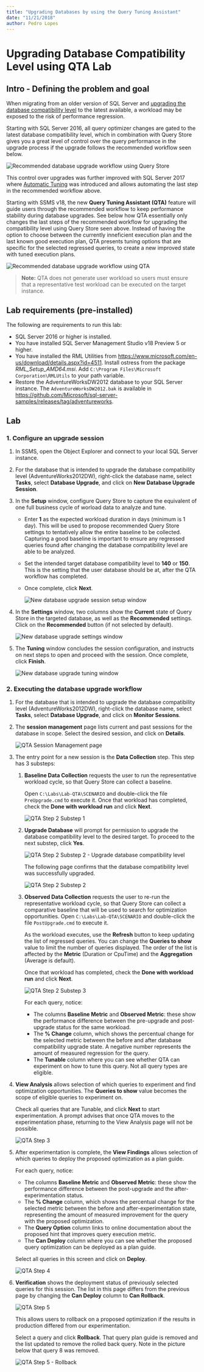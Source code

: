 ```yaml
---
title: "Upgrading Databases by using the Query Tuning Assistant"
date: "11/21/2018"
author: Pedro Lopes
---
```

# Upgrading Database Compatibility Level using QTA Lab 

## Intro - Defining the problem and goal
When migrating from an older version of SQL Server and [upgrading the database compatibility level](https://docs.microsoft.com/sql/relational-databases/databases/view-or-change-the-compatibility-level-of-a-database) to the latest available, a workload may be exposed to the risk of performance regression. 

Starting with SQL Server 2016, all query optimizer changes are gated to the latest database compatibility level, which in combination with Query Store gives you a great level of control over the query performance in the upgrade process if the upgrade follows the recommended workflow seen below. 

![Recommended database upgrade workflow using Query Store](./media/query-store-usage-5.png "Recommended database upgrade workflow using Query Store") 

This control over upgrades was further improved with SQL Server 2017 where [Automatic Tuning](https://docs.microsoft.com/sql/relational-databases/automatic-tuning/automatic-tuning.md) was introduced and allows automating the last step in the recommended workflow above.

Starting with SSMS v18, the new **Query Tuning Assistant (QTA)** feature will guide users through the recommended workflow to keep performance stability during database upgrades. See below how QTA essentially only changes the last steps of the recommended workflow for upgrading the compatibility level using Query Store seen above. Instead of having the option to choose between the currently inneficient execution plan and the last known good execution plan, QTA presents tuning options that are specific for the selected regressed queries, to create a new improved state with tuned execution plans.

![Recommended database upgrade workflow using QTA](./media/qta-usage.png "Recommended database upgrade workflow using QTA")

> **Note:** 
> QTA does not generate user workload so users must ensure that a representative test workload can be executed on the target instance. 

## Lab requirements (pre-installed)
The following are requirements to run this lab:

- SQL Server 2016 or higher is installed.
- You have installed SQL Server Management Studio v18 Preview 5 or higher.
- You have installed the RML Utilities from https://www.microsoft.com/en-us/download/details.aspx?id=4511. Install ostress from the package *RML_Setup_AMD64.msi*. Add `C:\Program Files\Microsoft Corporation\RMLUtils` to your path variable.
- Restore the AdventureWorksDW2012 database to your SQL Server instance. The `AdventureWorksDW2012.bak` is available in https://github.com/Microsoft/sql-server-samples/releases/tag/adventureworks.

## Lab

### 1. Configure an upgrade session

1.  In SSMS, open the Object Explorer and connect to your local SQL Server instance.

2.  For the database that is intended to upgrade the database compatibility level (AdventureWorks2012DW), right-click the database name, select **Tasks**, select **Database Upgrade**, and click on **New Database Upgrade Session**.

3.  In the **Setup** window, configure Query Store to capture the equivalent of one full business cycle of worload data to analyze and tune. 
    -  Enter **1** as the expected workload duration in days (minimum is 1 day). This will be used to propose recommended Query Store settings to tentatively allow the entire baseline to be collected. Capturing a good baseline is important to ensure any regressed queries found after changing the database compatibility level are able to be analyzed. 
    -  Set the intended target database compatibility level to **140** or **150**. This is the setting that the user database should be at, after the QTA workflow has completed. 
    -  Once complete, click **Next**.
    
       ![New database upgrade session setup window](./media/qta-new-session-setup.png "New database upgrade setup window")  
  
4.  In the **Settings** window, two columns show the **Current** state of Query Store in the targeted database, as well as the **Recommended** settings. Click on the **Recommended** button (if not selected by default). 

       ![New database upgrade settings window](./media/qta-new-session-settings.png "New database upgrade settings window")

5.  The **Tuning** window concludes the session configuration, and instructs on next steps to open and proceed with the session. Once complete, click **Finish**.

    ![New database upgrade tuning window](./media/qta-new-session-tuning.png "New database upgrade tuning window")

### 2. Executing the database upgrade workflow
1.  For the database that is intended to upgrade the database compatibility level (AdventureWorks2012DW), right-click the database name, select **Tasks**, select **Database Upgrade**, and click on **Monitor Sessions**.

2.  The **session management** page lists current and past sessions for the database in scope. Select the desired session, and click on **Details**.
    
    ![QTA Session Management page](./media/qta-session-management.png "QTA Session Management page")

3.  The entry point for a new session is the **Data Collection** step. This step has 3 substeps:

    1.  **Baseline Data Collection** requests the user to run the representative workload cycle, so that Query Store can collect a baseline.    
        
        Open `C:\Labs\Lab-QTA\SCENARIO` and double-click the file `PreUpgrade.cmd` to execute it. Once that workload has completed, check the **Done with workload run** and click **Next**.   

        ![QTA Step 2 Substep 1](./media/qta-step2-substep1.png "QTA Step 2 Substep 1")

    2.  **Upgrade Database** will prompt for permission to upgrade the database compatibility level to the desired target. To proceed to the next substep, click **Yes**.

        ![QTA Step 2 Substep 2 - Upgrade database compatibility level](./media/qta-step2-substep2-prompt.png "QTA Step 2 Substep 2 - Upgrade database compatibility level")

        The following page confirms that the database compatibility level was successfully upgraded.

        ![QTA Step 2 Substep 2](./media/qta-step2-substep2.png "QTA Step 2 Substep 2")

    3.  **Observed Data Collection** requests the user to re-run the representative workload cycle, so that Query Store can collect a comparative baseline that will be used to search for optimization opportunities. Open `C:\Labs\Lab-QTA\SCENARIO` and double-click the file `PostUpgrade.cmd` to execute it.    

        As the workload executes, use the **Refresh** button to keep updating the list of regressed queries. You can change the **Queries to show** value to limit the number of queries displayed. The order of the list is affected by the **Metric** (Duration or CpuTime) and the **Aggregation** (Average is default).    

        Once that workload has completed, check the **Done with workload run** and click **Next**.

        ![QTA Step 2 Substep 3](./media/qta-step2-substep3.png "QTA Step 2 Substep 3")

        For each query, notice:
        - The columns **Baseline Metric** and **Observed Metric**: these show the performance difference between the pre-upgrade and post-upgrade status for the same workload.     
        - The **% Change** column, which shows the percentual change for the selected metric between the before and after database compatibility upgrade state. A negative number represents the amount of measured regression for the query.     
        - The **Tunable** column where you can see whether QTA can experiment on how to tune this query. Not all query types are eligible.

4.  **View Analysis** allows selection of which queries to experiment and find optimization opportunities. The **Queries to show** value becomes the scope of eligible queries to experiment on.     

    Check all queries that are Tunable, and click **Next** to start experimentation. A prompt advises that once QTA moves to the experimentation phase, returning to the View Analysis page will not be possible.

    ![QTA Step 3](./media/qta-step3.png "QTA Step 3")

5.  After experimentation is complete, the **View Findings** allows selection of which queries to deploy the proposed optimization as a plan guide. 

    For each query, notice:
    - The columns **Baseline Metric** and **Observed Metric**: these show the performance difference between the post-upgrade and the after-experimentation status.
    - The **% Change** column, which shows the percentual change for the selected metric between the before and after-experimentation state, representing the amount of measured improvement for the query with the proposed optimization.
    - The **Query Option** column links to online documentation about the proposed hint that improves query execution metric.
    - The **Can Deploy** column where you can see whether the proposed query optimization can be deployed as a plan guide.

    Select all queries in this screen and click on **Deploy**.

    ![QTA Step 4](./media/qta-step4.png "QTA Step 4")

6.  **Verification** shows the deployment status of previously selected queries for this session. The list in this page differs from the previous page by changing the **Can Deploy** column to **Can Rollback**.

    ![QTA Step 5](./media/qta-step5.png "QTA Step 5")

    This allows users to rollback on a proposed optimization if the results in production differed from our experimentation.     
    
    Select a query and click **Rollback**. That query plan guide is removed and the list updated to remove the rolled back query. Note in the picture below that query 8 was removed.

    ![QTA Step 5 - Rollback](./media/qta-step5-rollback.png "QTA Step 5 - Rollback") 
